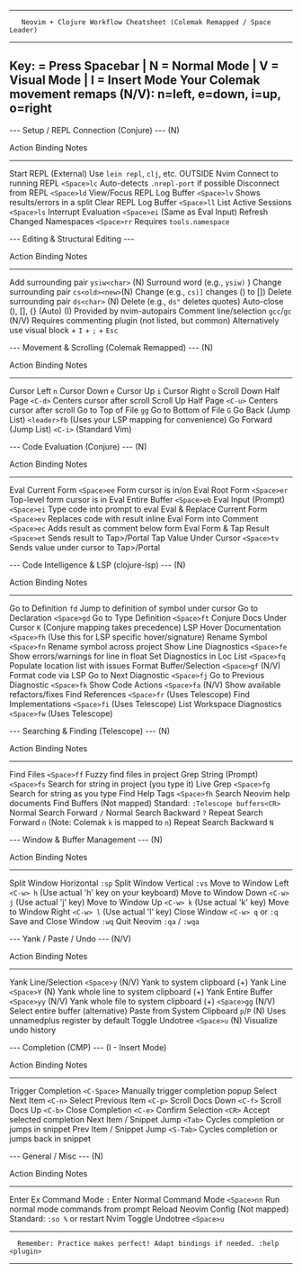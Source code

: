 -----------------------------------------------------------------------------------------
       Neovim + Clojure Workflow Cheatsheet (Colemak Remapped / Space Leader)
-----------------------------------------------------------------------------------------
 Key: <Space> = Press Spacebar | N = Normal Mode | V = Visual Mode | I = Insert Mode
      Your Colemak movement remaps (N/V): n=left, e=down, i=up, o=right
-----------------------------------------------------------------------------------------

--- Setup / REPL Connection (Conjure) --- (N)

  Action                       Binding      Notes
  ---------------------------- ------------ ----------------------------------------
  Start REPL                   (External)   Use `lein repl`, `clj`, etc. OUTSIDE Nvim
  Connect to running REPL      `<Space>lc`  Auto-detects `.nrepl-port` if possible
  Disconnect from REPL         `<Space>ld`
  View/Focus REPL Log Buffer   `<Space>lv`  Shows results/errors in a split
  Clear REPL Log Buffer        `<Space>ll`
  List Active Sessions         `<Space>ls`
  Interrupt Evaluation         `<Space>ei`  (Same as Eval Input)
  Refresh Changed Namespaces   `<Space>rr`  Requires `tools.namespace`

--- Editing & Structural Editing ---

  Action                       Binding      Notes
  ---------------------------- ------------ -------------------------------------------
  Add surrounding pair         `ysiw<char>` (N) Surround word (e.g., `ysiw)` )
  Change surrounding pair      `cs<old><new>`(N) Change (e.g., `cs)]` changes () to [])
  Delete surrounding pair      `ds<char>`    (N) Delete (e.g., `ds"` deletes quotes)
  Auto-close (), [], {}        (Auto)       (I) Provided by nvim-autopairs
  Comment line/selection       `gcc`/`gc`   (N/V) Requires commenting plugin (not listed, but common)
                                            Alternatively use visual block + `I` + `;` + `Esc`

--- Movement & Scrolling (Colemak Remapped) --- (N)

  Action                       Binding      Notes
  ---------------------------- ------------ -------------------------------------------
  Cursor Left                  `n`
  Cursor Down                  `e`
  Cursor Up                    `i`
  Cursor Right                 `o`
  Scroll Down Half Page        `<C-d>`      Centers cursor after scroll
  Scroll Up Half Page          `<C-u>`      Centers cursor after scroll
  Go to Top of File            `gg`
  Go to Bottom of File         `G`
  Go Back (Jump List)          `<leader>fb` (Uses your LSP mapping for convenience)
  Go Forward (Jump List)       `<C-i>`      (Standard Vim)

--- Code Evaluation (Conjure) --- (N)

  Action                       Binding      Notes
  ---------------------------- ------------ -------------------------------------------
  Eval Current Form            `<Space>ee`  Form cursor is in/on
  Eval Root Form               `<Space>er`  Top-level form cursor is in
  Eval Entire Buffer           `<Space>eb`
  Eval Input (Prompt)          `<Space>ei`  Type code into prompt to eval
  Eval & Replace Current Form  `<Space>ev`  Replaces code with result inline
  Eval Form into Comment       `<Space>ec`  Adds result as comment below form
  Eval Form & Tap Result       `<Space>et`  Sends result to Tap>/Portal
  Tap Value Under Cursor       `<Space>tv`  Sends value under cursor to Tap>/Portal

--- Code Intelligence & LSP (clojure-lsp) --- (N)

  Action                       Binding      Notes
  ---------------------------- ------------ -------------------------------------------
  Go to Definition             `fd`         Jump to definition of symbol under cursor
  Go to Declaration            `<Space>gd`
  Go to Type Definition        `<Space>ft`
  Conjure Docs Under Cursor    `K`          (Conjure mapping takes precedence)
  LSP Hover Documentation      `<Space>fh`  (Use this for LSP specific hover/signature)
  Rename Symbol                `<Space>fn`  Rename symbol across project
  Show Line Diagnostics        `<Space>fe`  Show errors/warnings for line in float
  Set Diagnostics in Loc List  `<Space>fq`  Populate location list with issues
  Format Buffer/Selection      `<Space>gf`  (N/V) Format code via LSP
  Go to Next Diagnostic        `<Space>fj`
  Go to Previous Diagnostic    `<Space>fk`
  Show Code Actions            `<Space>fa`  (N/V) Show available refactors/fixes
  Find References              `<Space>fr`  (Uses Telescope)
  Find Implementations         `<Space>fi`  (Uses Telescope)
  List Workspace Diagnostics   `<Space>fw`  (Uses Telescope)

--- Searching & Finding (Telescope) --- (N)

  Action                       Binding      Notes
  ---------------------------- ------------ -------------------------------------------
  Find Files                   `<Space>ff`  Fuzzy find files in project
  Grep String (Prompt)         `<Space>fs`  Search for string in project (you type it)
  Live Grep                    `<Space>fg`  Search for string as you type
  Find Help Tags               `<Space>fh`  Search Neovim help documents
  Find Buffers                 (Not mapped) Standard: `:Telescope buffers<CR>`
  Normal Search Forward        `/`
  Normal Search Backward       `?`
  Repeat Search Forward        `n`          (Note: Colemak `k` is mapped to `n`)
  Repeat Search Backward       `N`

--- Window & Buffer Management --- (N)

  Action                       Binding      Notes
  ---------------------------- ------------ -------------------------------------------
  Split Window Horizontal      `:sp`
  Split Window Vertical        `:vs`
  Move to Window Left          `<C-w> h`    (Use actual 'h' key on your keyboard)
  Move to Window Down          `<C-w> j`    (Use actual 'j' key)
  Move to Window Up            `<C-w> k`    (Use actual 'k' key)
  Move to Window Right         `<C-w> l`    (Use actual 'l' key)
  Close Window                 `<C-w> q` or `:q`
  Save and Close Window        `:wq`
  Quit Neovim                  `:qa` / `:wqa`

--- Yank / Paste / Undo --- (N/V)

  Action                       Binding      Notes
  ---------------------------- ------------ -------------------------------------------
  Yank Line/Selection          `<Space>y`   (N/V) Yank to system clipboard (+)
  Yank Line                    `<Space>Y`   (N) Yank whole line to system clipboard (+)
  Yank Entire Buffer           `<Space>yy`  (N/V) Yank whole file to system clipboard (+)
                               `<Space>gg`  (N/V) Select entire buffer (alternative)
  Paste from System Clipboard  `p`/`P`      (N) Uses unnamedplus register by default
  Toggle Undotree              `<Space>u`   (N) Visualize undo history

--- Completion (CMP) --- (I - Insert Mode)

  Action                       Binding      Notes
  ---------------------------- ------------ -------------------------------------------
  Trigger Completion           `<C-Space>`  Manually trigger completion popup
  Select Next Item             `<C-n>`
  Select Previous Item         `<C-p>`
  Scroll Docs Down             `<C-f>`
  Scroll Docs Up               `<C-b>`
  Close Completion             `<C-e>`
  Confirm Selection            `<CR>`       Accept selected completion
  Next Item / Snippet Jump     `<Tab>`      Cycles completion or jumps in snippet
  Prev Item / Snippet Jump     `<S-Tab>`    Cycles completion or jumps back in snippet

--- General / Misc --- (N)

  Action                       Binding      Notes
  ---------------------------- ------------ -------------------------------------------
  Enter Ex Command Mode        `:`
  Enter Normal Command Mode    `<Space>nn`  Run normal mode commands from prompt
  Reload Neovim Config         (Not mapped) Standard: `:so %` or restart Nvim
  Toggle Undotree              `<Space>u`

-----------------------------------------------------------------------------------------
      Remember: Practice makes perfect! Adapt bindings if needed. :help <plugin>
-----------------------------------------------------------------------------------------
